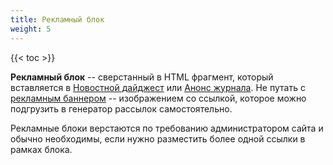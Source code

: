 ```yaml
---
title: Рекламный блок
weight: 5
---
```


{{< toc >}}

**Рекламный блок** -- сверстанный в HTML фрагмент, который вставляется в [Новостной дайджест](../../letters/news_digest) или [Анонс журнала](../../letters/issue_announcement). Не путать с [рекламным баннером](../ad_banner) -- изображением со ссылкой, которое можно подгрузить в генератор рассылок самостоятельно.

Рекламные блоки верстаются по требованию администратором сайта и обычно необходимы, если нужно разместить более одной ссылки в рамках блока.